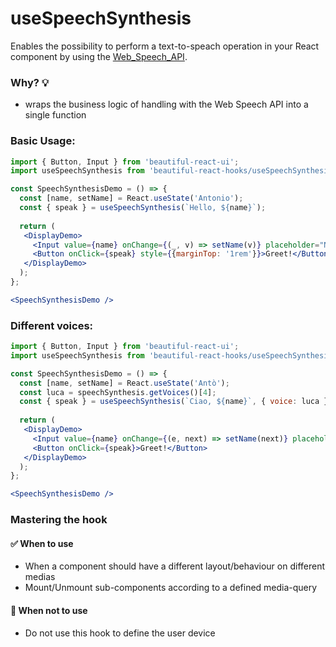 # useSpeechSynthesis

Enables the possibility to perform a text-to-speach operation in your React component by using the [Web_Speech_API](https://developer.mozilla.org/en-US/docs/Web/API/Web_Speech_API).

### Why? 💡

- wraps the business logic of handling with the Web Speech API into a single function

### Basic Usage:

```jsx harmony
import { Button, Input } from 'beautiful-react-ui';
import useSpeechSynthesis from 'beautiful-react-hooks/useSpeechSynthesis'; 

const SpeechSynthesisDemo = () => {
  const [name, setName] = React.useState('Antonio');
  const { speak } = useSpeechSynthesis(`Hello, ${name}`); 
  
  return (
   <DisplayDemo>
     <Input value={name} onChange={(_, v) => setName(v)} placeholder="Name" fluid />
     <Button onClick={speak} style={{marginTop: '1rem'}}>Greet!</Button>
   </DisplayDemo>
  );
};

<SpeechSynthesisDemo />
```

### Different voices:

```jsx harmony
import { Button, Input } from 'beautiful-react-ui';
import useSpeechSynthesis from 'beautiful-react-hooks/useSpeechSynthesis'; 

const SpeechSynthesisDemo = () => {
  const [name, setName] = React.useState('Antò');
  const luca = speechSynthesis.getVoices()[4];
  const { speak } = useSpeechSynthesis(`Ciao, ${name}`, { voice: luca }); 
  
  return (
   <DisplayDemo>
     <Input value={name} onChange={(e, next) => setName(next)} placeholder="Your name" fluid style={{marginBottom: '1rem'}} />
     <Button onClick={speak}>Greet!</Button>
   </DisplayDemo>
  );
};

<SpeechSynthesisDemo />
```

### Mastering the hook

#### ✅ When to use
 
- When a component should have a different layout/behaviour on different medias
- Mount/Unmount sub-components according to a defined media-query

#### 🛑 When not to use

- Do not use this hook to define the user device
